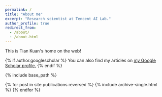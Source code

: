 ```yaml
---
permalink: /
title: "About me"
excerpt: "Research scientist at Tencent AI Lab."
author_profile: true
redirect_from: 
  - /about/
  - /about.html
---
```


This is Tian Kuan's home on the web!

{% if author.googlescholar %}
  You can also find my articles on <u><a href="{{author.googlescholar}}">my Google Scholar profile</a>.</u>
{% endif %}

{% include base_path %}

{% for post in site.publications reversed %}
  {% include archive-single.html %}
{% endfor %}
